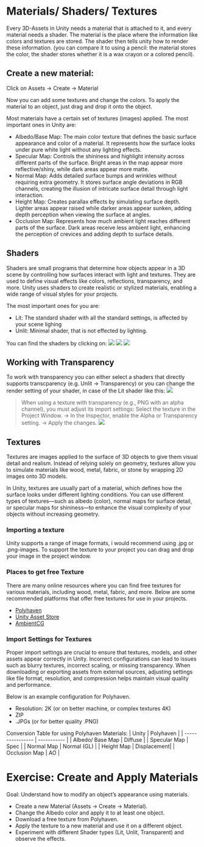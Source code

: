 # Materials/ Shaders/ Textures 

Every 3D-Assets in Unity needs a material that is attached to it, and every material needs a shader. The material is the place where the information like colors and textures are stored. The shader then tells unity how to render these information. (you can compare it to using a pencil: the material stores the color, the shader stores whether it is a wax crayon or a colored pencil). 

## Create a new material: 

Click on Assets -> Create -> Material

Now you can add some textures and change the colors. 
To apply the material to an object, just drag and drop it onto the object. 

Most materials have a certain set of textures (images) applied. The most important ones in Unity are: 

- Albedo/Base Map: The main color texture that defines the basic surface appearance and color of a material. It represents how the surface looks under pure white light without any lighting effects.
- Specular Map: Controls the shininess and highlight intensity across different parts of the surface. Bright areas in the map appear more reflective/shiny, while dark areas appear more matte.
- Normal Map: Adds detailed surface bumps and wrinkles without requiring extra geometry. It stores surface angle deviations in RGB channels, creating the illusion of intricate surface detail through light interaction.
- Height Map: Creates parallax effects by simulating surface depth. Lighter areas appear raised while darker areas appear sunken, adding depth perception when viewing the surface at angles.
- Occlusion Map: Represents how much ambient light reaches different parts of the surface. Dark areas receive less ambient light, enhancing the perception of crevices and adding depth to surface details.

## Shaders 
Shaders are small programs that determine how objects appear in a 3D scene by controlling how surfaces interact with light and textures. They are used to define visual effects like colors, reflections, transparency, and more. Unity uses shaders to create realistic or stylized materials, enabling a wide range of visual styles for your projects. 

The most important ones for you are: 
- Lit: The standard shader with all the standard settings, is affected by your scene lighing
- Unlit: Minimal shader, that is not effected by lighting.

You can find the shaders by clicking on: 
![](images/shader1.jpeg)
![](images/shader2.jpeg)
![](images/shader3.jpeg)

## Working with Transparency
To work with transparency you can either select a shaders that directly supports transcparency (e.g. Unlit -> Transparency) or you can change the render setting of your shader, in case of the Lit shader like this: 
![](images/shader4.jpeg)

> When using a texture with transparency (e.g., PNG with an alpha channel), you must adjust its import settings: Select the texture in the Project Window. -> In the Inspector, enable the Alpha or Transparency setting. -> Apply the changes. ![](images/shader5.jpeg)
 
## Textures

Textures are images applied to the surface of 3D objects to give them visual detail and realism. Instead of relying solely on geometry, textures allow you to simulate materials like wood, metal, fabric, or stone by wrapping 2D images onto 3D models.

In Unity, textures are usually part of a material, which defines how the surface looks under different lighting conditions. You can use different types of textures—such as albedo (color), normal maps for surface detail, or specular maps for shininess—to enhance the visual complexity of your objects without increasing geometry.

### Importing a texture 

Unity supports a range of image formats, i would recommend using .jpg or .png-images. To support the texture to your project you can drag and drop your image in the project window. 

### Places to get free Texture
There are many online resources where you can find free textures for various materials, including wood, metal, fabric, and more. Below are some recommended platforms that offer free textures for use in your projects.

- [Polyhaven](https://polyhaven.com/textures)
- [Unity Asset Store](https://assetstore.unity.com/?category=2d%2Ftextures-materials&free=true&orderBy=1)
- [AmbientCG](https://ambientcg.com/)


### Import Settings for Textures 

Proper import settings are crucial to ensure that textures, models, and other assets appear correctly in Unity. Incorrect configurations can lead to issues such as blurry textures, incorrect scaling, or missing transparency. When downloading or exporting assets from external sources, adjusting settings like file format, resolution, and compression helps maintain visual quality and performance.

Below is an example configuration for Polyhaven.

- Resolution: 2K (or on better machine, or complex textures 4K)
- ZIP 
- .JPGs (or for better quality .PNG)

Conversion Table for using Polyhaven Materials: 
| Unity            | Polyhaven   |
| ---------------- | ----------- |
| Albedo/ Base Map | Diffuse     |
| Specular Map     | Spec        |
| Normal Map       | Normal (GL) |
| Height Map       | Displacement|
| Occlusion Map    | AO          |


# Exercise: Create and Apply Materials

Goal: Understand how to modify an object’s appearance using materials.

- Create a new Material (Assets → Create → Material).
- Change the Albedo color and apply it to at least one object.
- Download a free texture from Polyhaven.
- Apply the texture to a new material and use it on a different object.
- Experiment with different Shader types (Lit, Unlit, Transparent) and observe the effects.